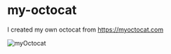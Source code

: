 # my-octocat
I created my own octocat from https://myoctocat.com

![myOctocat ](https://user-images.githubusercontent.com/69377663/92299776-cd122b00-ef55-11ea-9bf4-588521a868e7.png)
